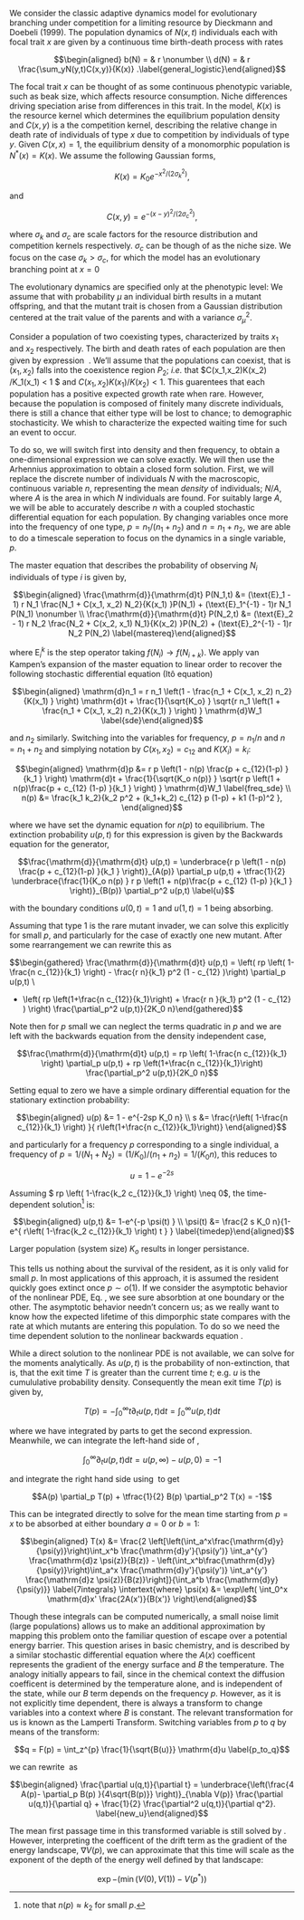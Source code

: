We consider the classic adaptive dynamics model for evolutionary
branching under competition for a limiting resource by Dieckmann and
Doebeli (1999). The population dynamics of $N(x,t)$ individuals each
with focal trait $x$ are given by a continuous time birth-death process
with rates

$$\begin{aligned}
b(N) = & r \nonumber \\
d(N) = & r \frac{\sum_yN(y,t)C(x,y)}{K(x)} .\label{general_logistic}\end{aligned}$$

The focal trait $x$ can be thought of as some continuous phenotypic
variable, such as beak size, which affects resource consumption. Niche
differences driving speciation arise from differences in this trait. In
the model, $K(x)$ is the resource kernel which determines the
equilibrium population density and $C(x,y)$ is a the competition kernel,
describing the relative change in death rate of individuals of type $x$
due to competition by individuals of type $y$. Given $C(x,x)=1$, the
equilibrium density of a monomorphic population is $N^{\ast}(x)=K(x)$.
We assume the following Gaussian forms,

$$K(x)=K_0e^{-x^2/(2\sigma_k^2)}, \label{K}$$

and

$$C(x,y)=e^{-(x-y)^2/(2\sigma_c^2)}, \label{C}$$

where $\sigma_k$ and $\sigma_c$ are scale factors for the resource
distribution and competition kernels respectively. $\sigma_c$ can be
though of as the niche size. We focus on the case $\sigma_k>\sigma_c$,
for which the model has an evolutionary branching point at $x=0$

The evolutionary dynamics are specified only at the phenotypic level: We
assume that with probability $\mu$ an individual birth results in a
mutant offspring, and that the mutant trait is chosen from a Gaussian
distribution centered at the trait value of the parents and with a
variance $\sigma_{\mu}^2$.

Consider a population of two coexisting types, characterized by traits
$x_1$ and $x_2$ respectively. The birth and death rates of each
population are then given by expression  . We’ll assume that the
populations can coexist, that is $(x_1, x_2)$ falls into the coexistence
region $P_2$; *i.e.* that $C(x_1,x_2)K(x_2) /K_1(x_1) < 1 $ and
$C(x_1, x_2) K(x_1)/K(x_2) < 1$. This guarentees that each population
has a positive expected growth rate when rare. However, because the
population is composed of finitely many discrete individuals, there is
still a chance that either type will be lost to chance; to demographic
stochasticity. We whish to characterize the expected waiting time for
such an event to occur.

To do so, we will switch first into density and then frequency, to
obtain a one-dimensional expression we can solve exactly. We will then
use the Arhennius approximation to obtain a closed form solution. First,
we will replace the discrete number of individuals $N$ with the
macroscopic, continuous variable $n$, representing the mean *density* of
individuals; $N/A$, where $A$ is the area in which $N$ individuals are
found. For suitably large $A$, we will be able to accurately describe
$n$ with a coupled stochastic differential equation for each population.
By changing variables once more into the frequency of one type,
$p = n_1/(n_1+n_2)$ and $n = n_1 + n_2$, we are able to do a timescale
seperation to focus on the dynamics in a single variable, $p$.

The master equation that describes the probability of observing $N_i$
individuals of type $i$ is given by,

$$\begin{aligned}
\frac{\mathrm{d}}{\mathrm{d}t} P(N_1,t) &= (\text{E}_1 - 1) r N_1 \frac{N_1 + C(x_1, x_2) N_2}{K(x_1) }P(N_1) + (\text{E}_1^{-1} - 1)r N_1 P(N_1) \nonumber \\
\frac{\mathrm{d}}{\mathrm{d}t} P(N_2,t) &= (\text{E}_2 - 1) r N_2 \frac{N_2 + C(x_2, x_1) N_1}{K(x_2) }P(N_2) + (\text{E}_2^{-1} - 1)r N_2 P(N_2)
\label{mastereq}\end{aligned}$$

where $\text{E}_i^k$ is the step operator taking
$f(N_i) \to f(N_{i+k})$. We apply van Kampen’s expansion of the master
equation to linear order to recover the following stochastic
differential equation (Itô equation)

$$\begin{aligned}
\mathrm{d}n_1 = r n_1 \left(1 -  \frac{n_1 + C(x_1, x_2) n_2}{K(x_1) } \right) \mathrm{d}t + \frac{1}{\sqrt{K_o} } \sqrt{r n_1 \left(1 +  \frac{n_1 + C(x_1, x_2) n_2}{K(x_1) } \right) } \mathrm{d}W_1
\label{sde}\end{aligned}$$

and $n_2$ similarly. Switching into the variables for frequency,
$p = n_1/n$ and $n = n_1+n_2$ and simplying notation by
$C(x_1, x_2) = c_{12}$ and $K(X_i) = k_i$:

$$\begin{aligned}
\mathrm{d}p &= r p \left(1 -  n(p) \frac{p + c_{12}(1-p) }{k_1 } \right) \mathrm{d}t + \frac{1}{\sqrt{K_o n(p)} } \sqrt{r p \left(1 +  n(p)\frac{p + c_{12} (1-p) }{k_1 } \right) } \mathrm{d}W_1  \label{freq_sde} \\
n(p) &=  \frac{k_1 k_2}{k_2 p^2 + (k_1+k_2) c_{12} p (1-p) + k1 (1-p)^2 }, \end{aligned}$$

where we have set the dynamic equation for $n(p)$ to equilibrium. The
extinction probability $u(p,t)$ for this expression is given by the
Backwards equation for the generator,

$$\frac{\mathrm{d}}{\mathrm{d}t} u(p,t) = \underbrace{r p \left(1 -  n(p) \frac{p + c_{12}(1-p) }{k_1 } \right)}_{A(p)} \partial_p u(p,t) + \tfrac{1}{2} \underbrace{\frac{1}{K_o n(p) } r p \left(1 +  n(p)\frac{p + c_{12} (1-p) }{k_1 } \right)}_{B(p)} \partial_p^2 u(p,t) 
\label{u}$$

with the boundary conditions $u(0,t) = 1$ and $u(1,t) = 1$ being
absorbing.

Assuming that type 1 is the rare mutant invader, we can solve this
explicitly for small $p$, and particularly for the case of exactly one
new mutant. After some rearrangement we can rewrite this as

$$\begin{gathered}
\frac{\mathrm{d}}{\mathrm{d}t} u(p,t) = \left( rp \left( 1-\frac{n c_{12}}{k_1} \right) - \frac{r n}{k_1} p^2 (1 - c_{12} )\right)  \partial_p u(p,t) \\
+ \left( rp \left(1+\frac{n c_{12}}{k_1}\right)  + \frac{r n }{k_1} p^2 (1 - c_{12} ) \right) \frac{\partial_p^2 u(p,t)}{2K_0 n}\end{gathered}$$

Note then for $p$ small we can neglect the terms quadratic in $p$ and we
are left with the backwards equation from the density independent case,

$$\frac{\mathrm{d}}{\mathrm{d}t} u(p,t) =  rp \left( 1-\frac{n c_{12}}{k_1} \right)   \partial_p u(p,t) + rp \left(1+\frac{n c_{12}}{k_1}\right)   \frac{\partial_p^2 u(p,t)}{2K_0 n}$$

Setting equal to zero we have a simple ordinary differential equation
for the stationary extinction probability:

$$\begin{aligned}
u(p) &= 1 - e^{-2sp K_0 n} \\
s &= \frac{r\left( 1-\frac{n c_{12}}{k_1} \right) }{ r\left(1+\frac{n c_{12}}{k_1}\right)} \end{aligned}$$

and particularly for a frequency $p$ corresponding to a single
individual, a frequency of
$p=1/(N_1+N_2) =(1/K_0)/(n_1+n_2) = 1/(K_0 n)$, this reduces to

$$u = 1-e^{-2s}$$

Assuming $ rp \left( 1-\frac{k_2 c_{12}}{k_1} \right) \neq 0$, the
time-dependent solution[^1] is:

$$\begin{aligned}
u(p,t) &= 1-e^{-p \psi(t) } \\
\psi(t) &= \frac{2 s K_0 n}{1-e^{ r\left( 1-\frac{k_2 c_{12}}{k_1} \right) t } }
\label{timedep}\end{aligned}$$

Larger population (system size) $K_o$ results in longer persistance.

This tells us nothing about the survival of the resident, as it is only
valid for small $p$. In most applications of this approach, it is
assumed the resident quickly goes extinct once $p \sim o(1)$. If we
consider the asymptotic behavior of the nonlinear PDE, Eq. , we see sure
absorbtion at one boundary or the other. The asymptotic behavior needn’t
concern us; as we really want to know how the expected lifetime of this
dimporphic state compares with the rate at which mutants are entering
this population. To do so we need the time dependent solution to the
nonlinear backwards equation .

While a direct solution to the nonlinear PDE is not available, we can
solve for the moments analytically. As $u(p,t)$ is the probability of
non-extinction, that is, that the exit time $T$ is greater than the
current time $t$; e.g. $u$ is the cumululative probability density.
Consequently the mean exit time $T(p)$ is given by,

$$T(p) = - \int_0^\infty t \partial_t u(p,t) \mathrm{d}t = \int_0^\infty u(p,t) \mathrm{d}t \label{simple}$$

where we have integrated by parts to get the second expression.
Meanwhile, we can integrate the left-hand side of ,

$$\int_0^{\infty} \partial_t u(p,t) \mathrm{d}t = u(p,\infty) - u(p,0) = -1$$

and integrate the right hand side using  to get

$$A(p) \partial_p T(p) + \tfrac{1}{2} B(p) \partial_p^2 T(x) = -1$$

This can be integrated directly to solve for the mean time starting from
$p=x$ to be absorbed at either boundary $a=0$ or $b=1$:

$$\begin{aligned}
T(x) &= \frac{2 \left[\left(\int_a^x\frac{\mathrm{d}y}{\psi(y)}\right)\int_x^b \frac{\mathrm{d}y'}{\psi(y')} \int_a^{y'} \frac{\mathrm{d}z \psi(z)}{B(z)} - \left(\int_x^b\frac{\mathrm{d}y}{\psi(y)}\right)\int_a^x \frac{\mathrm{d}y'}{\psi(y')} \int_a^{y'} \frac{\mathrm{d}z \psi(z)}{B(z)}\right]}{\int_a^b \frac{\mathrm{d}y}{\psi(y)}}
\label{7integrals} 
\intertext{where}
\psi(x) &= \exp\left( \int_0^x \mathrm{d}x' \frac{2A(x')}{B(x')} \right)\end{aligned}$$

Though these integrals can be computed numerically, a small noise limit
(large populations) allows us to make an additional approximation by
mapping this problem onto the familiar question of escape over a
potential energy barrier. This question arises in basic chemistry, and
is described by a similar stochastic differential equation where the
$A(x)$ coefficent represents the gradient of the energy surface and $B$
the temperature. The analogy initially appears to fail, since in the
chemical context the diffusion coefficent is determined by the
temperature alone, and is independent of the state, while our $B$ term
depends on the frequency $p$. However, as it is not explicitly time
dependent, there is always a transform to change variables into a
context where $B$ is constant. The relevant transformation for us is
known as the Lamperti Transform. Switching variables from $p$ to $q$ by
means of the transform:

$$q = F(p) = \int_z^{p} \frac{1}{\sqrt{B(u)}} \mathrm{d}u
\label{p_to_q}$$

we can rewrite  as

$$\begin{aligned}
\frac{\partial u(q,t)}{\partial t} = \underbrace{\left(\frac{4 A(p)- \partial_p B(p) }{4\sqrt{B(p)}}  \right)}_{\nabla V(p)} \frac{\partial u(q,t)}{\partial q} + \frac{1}{2} \frac{\partial^2 u(q,t)}{\partial q^2}.
\label{new_u}\end{aligned}$$

The mean first passage time in this transformed variable is still solved
by . However, interpreting the coefficent of the drift term as the
gradient of the energy landscape, $\nabla V(p)$, we can approximate that
this time will scale as the exponent of the depth of the energy well
defined by that landscape:

$$\exp{- (\min(V(0), V(1)) - V(p^*) )}$$

[^1]: note that $n(p) \approx k_2$ for small $p$.
